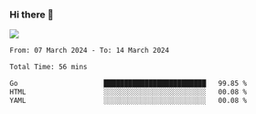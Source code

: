 ### Hi there 👋️

![](https://komarev.com/ghpvc/?username=Loner1024)

<!--START_SECTION:waka-->

```txt
From: 07 March 2024 - To: 14 March 2024

Total Time: 56 mins

Go                     █████████████████████████   99.85 %
HTML                   ░░░░░░░░░░░░░░░░░░░░░░░░░   00.08 %
YAML                   ░░░░░░░░░░░░░░░░░░░░░░░░░   00.08 %
```

<!--END_SECTION:waka-->



